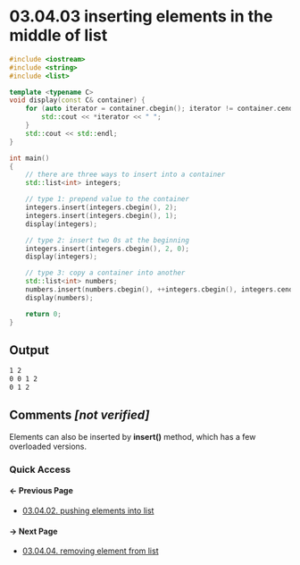 # 03.04.03 inserting elements in the middle of list

```cxx
#include <iostream>
#include <string>
#include <list>

template <typename C>
void display(const C& container) {
    for (auto iterator = container.cbegin(); iterator != container.cend(); ++ iterator) {
        std::cout << *iterator << " ";
    }
    std::cout << std::endl;
}

int main()
{
    // there are three ways to insert into a container
    std::list<int> integers;

    // type 1: prepend value to the container
    integers.insert(integers.cbegin(), 2);
    integers.insert(integers.cbegin(), 1);
    display(integers);

    // type 2: insert two 0s at the beginning
    integers.insert(integers.cbegin(), 2, 0);
    display(integers);

    // type 3: copy a container into another
    std::list<int> numbers;
    numbers.insert(numbers.cbegin(), ++integers.cbegin(), integers.cend());
    display(numbers);

    return 0;
}

```

## Output

```txt
1 2 
0 0 1 2 
0 1 2 
```

## Comments *[not verified]*

Elements can also be inserted by **insert()** method, which has a few overloaded versions.

### Quick Access

<div class="previous_page pagination">

#### &#8592; Previous Page

* [03.04.02. pushing elements into list](./../../03.stl/04.list/02.push.md)

</div>
<div class="next_page pagination">

#### &#8594; Next Page

* [03.04.04. removing element from list](./../../03.stl/04.list/04.remove.md)

</div>
